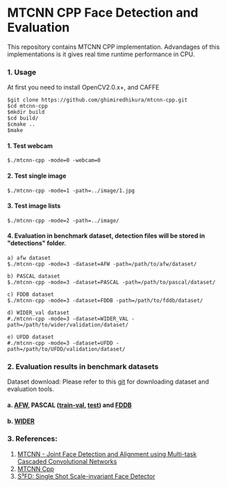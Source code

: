 # MTCNN CPP Face Detection and Evaluation

This repository contains MTCNN CPP implementation. Advandages of this implementations is it gives real time runtime performance in CPU.  

### 1. Usage

At first you need to install OpenCV2.0.x+, and CAFFE

```
$git clone https://github.com/ghimiredhikura/mtcnn-cpp.git
$cd mtcnn-cpp
$mkdir build
$cd build/
$cmake ..
$make 
```
#### 1. Test webcam
```
$./mtcnn-cpp -mode=0 -webcam=0
```
#### 2. Test single image
```
$./mtcnn-cpp -mode=1 -path=../image/1.jpg
```
#### 3. Test image lists
```
$./mtcnn-cpp -mode=2 -path=../image/
```
#### 4. Evaluation in benchmark dataset, detection files will be stored in "detections" folder. 
```
a) afw dataset
$./mtcnn-cpp -mode=3 -dataset=AFW -path=/path/to/afw/dataset/

b) PASCAL dataset
$./mtcnn-cpp -mode=3 -dataset=PASCAL -path=/path/to/pascal/dataset/

c) FDDB dataset
$./mtcnn-cpp -mode=3 -dataset=FDDB -path=/path/to/fddb/dataset/

d) WIDER_val dataset
#./mtcnn-cpp -mode=3 -dataset=WIDER_VAL -path=/path/to/wider/validation/dataset/

e) UFDD dataset
#./mtcnn-cpp -mode=3 -dataset=UFDD -path=/path/to/UFDD/validation/dataset/
```

### 2. Evaluation results in benchmark datasets

Dataset download: Please refer to this [git](https://github.com/bonseyes/SFD/blob/master/docs/Test-Instructions.md) for downloading dataset and evaluation tools. 

#### a. [AFW](http://www.ics.uci.edu/~xzhu/face/), PASCAL ([train-val](http://host.robots.ox.ac.uk/pascal/VOC/voc2012/index.html), [test](http://host.robots.ox.ac.uk:8080/eval/challenges/voc2012/)) and [FDDB](http://vis-www.cs.umass.edu/fddb/index.html)

#### b. [WIDER](http://mmlab.ie.cuhk.edu.hk/projects/WIDERFace/)

### 3. References:

1. [MTCNN - Joint Face Detection and Alignment using Multi-task Cascaded Convolutional Networks](https://kpzhang93.github.io/MTCNN_face_detection_alignment/index.html)
3. [MTCNN Cpp](https://github.com/golunovas/mtcnn-cpp)
4. [S³FD: Single Shot Scale-invariant Face Detector](https://github.com/bonseyes/SFD)
